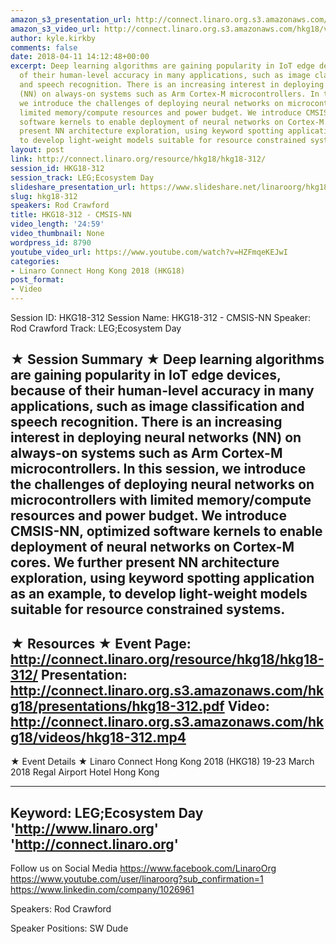 ```yaml
---
amazon_s3_presentation_url: http://connect.linaro.org.s3.amazonaws.com/hkg18/presentations/hkg18-312.pdf
amazon_s3_video_url: http://connect.linaro.org.s3.amazonaws.com/hkg18/videos/hkg18-312.mp4
author: kyle.kirkby
comments: false
date: 2018-04-11 14:12:48+00:00
excerpt: Deep learning algorithms are gaining popularity in IoT edge devices, because
  of their human-level accuracy in many applications, such as image classification
  and speech recognition. There is an increasing interest in deploying neural networks
  (NN) on always-on systems such as Arm Cortex-M microcontrollers. In this session,
  we introduce the challenges of deploying neural networks on microcontrollers with
  limited memory/compute resources and power budget. We introduce CMSIS-NN, optimized
  software kernels to enable deployment of neural networks on Cortex-M cores. We further
  present NN architecture exploration, using keyword spotting application as an example,
  to develop light-weight models suitable for resource constrained systems.
layout: post
link: http://connect.linaro.org/resource/hkg18/hkg18-312/
session_id: HKG18-312
session_track: LEG;Ecosystem Day
slideshare_presentation_url: https://www.slideshare.net/linaroorg/hkg18312-cmsisnn
slug: hkg18-312
speakers: Rod Crawford
title: HKG18-312 - CMSIS-NN
video_length: '24:59'
video_thumbnail: None
wordpress_id: 8790
youtube_video_url: https://www.youtube.com/watch?v=HZFmqeKEJwI
categories:
- Linaro Connect Hong Kong 2018 (HKG18)
post_format:
- Video
---
```


Session ID: HKG18-312
Session Name: HKG18-312 - CMSIS-NN
Speaker: Rod Crawford
Track: LEG;Ecosystem Day


★ Session Summary ★
Deep learning algorithms are gaining popularity in IoT edge devices, because of their human-level accuracy in many applications, such as image classification and speech recognition. There is an increasing interest in deploying neural networks (NN) on always-on systems such as Arm Cortex-M microcontrollers. In this session, we introduce the challenges of deploying neural networks on microcontrollers with limited memory/compute resources and power budget. We introduce CMSIS-NN, optimized software kernels to enable deployment of neural networks on Cortex-M cores. We further present NN architecture exploration, using keyword spotting application as an example, to develop light-weight models suitable for resource constrained systems.
---------------------------------------------------
★ Resources ★
Event Page: http://connect.linaro.org/resource/hkg18/hkg18-312/
Presentation: http://connect.linaro.org.s3.amazonaws.com/hkg18/presentations/hkg18-312.pdf
Video: http://connect.linaro.org.s3.amazonaws.com/hkg18/videos/hkg18-312.mp4
 ---------------------------------------------------
★ Event Details ★
Linaro Connect Hong Kong 2018 (HKG18)
19-23 March 2018 
Regal Airport Hotel Hong Kong

---------------------------------------------------
Keyword: LEG;Ecosystem Day
'http://www.linaro.org'
'http://connect.linaro.org'
---------------------------------------------------
Follow us on Social Media
https://www.facebook.com/LinaroOrg
https://www.youtube.com/user/linaroorg?sub_confirmation=1
https://www.linkedin.com/company/1026961

Speakers: Rod Crawford

Speaker Positions: SW Dude


